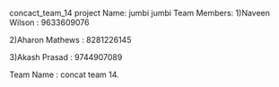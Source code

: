 concact_team_14
project Name: jumbi jumbi
Team Members:
1)Naveen Wilson : 9633609076

2)Aharon Mathews : 8281226145

3)Akash Prasad : 9744907089


Team Name : concat team 14.

